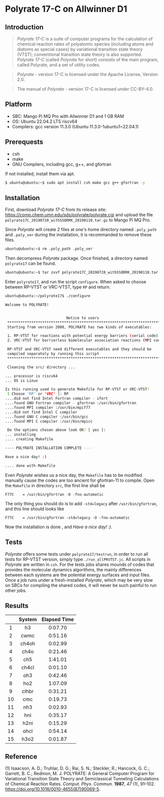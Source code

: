 # Polyrate 17-C on Allwinner D1

## Introduction

> _Polyrate 17-C_ is a suite of computer programs for the calculation of chemical reaction rates of polyatomic species (including atoms and diatoms as special cases) by variational transition state theory (VTST); conventional transition state theory is also supported. _Polyrate 17-C_ (called _Polyrate_ for short) consists of the main program, called Polyrate, and a set of utility codes.

> _Polyrate_ - version 17-C is licensed under the Apache License, Version 2.0.

> The manual of _Polyrate_ - version 17-C is licensed under CC-BY-4.0.

## Platform

- SBC: Mango Pi MQ Pro with Allwinner D1 and 1 GB RAM
- OS: Ubuntu 22.04.2 LTS riscv64
- Compilers: gcc version 11.3.0 (Ubuntu 11.3.0-1ubuntu1~22.04.1)

## Prerequests

- csh
- make
- GNU Compilers, including gcc, g++, and gfortran

If not installed, install them via apt.

```sh
$ ubuntu@ubuntu:~$ sudo apt install csh make gcc g++ gfortran -y
```

## Installation

First, download _Polyrate 17-C_ from its release site: https://comp.chem.umn.edu/sds/polyrate/polyrate.cgi and upload the file `polyrate17C_20190728_withSSQRRK_20190110.tar.gz` to Mango Pi MQ Pro.

Since _Polyrate_ will create 2 files at one's home directory named `.poly_path` and `.poly_ver` during the installation, it is recommanded to remove these files.

```sh
ubuntu@ubuntu:~$ rm .poly_path .poly_ver
```

Then decompress _Polyrate_ package. Once finished, a directory named `polyrate17` can be found.

```sh
ubuntu@ubuntu:~$ tar zxvf polyrate17C_20190728_withSSQRRK_20190110.tar.gz
```

Enter `polyrate17`, and run the script `configure`. When asked to choose between RP-VTST or VRC-VTST, type `RP` and return.

```sh
ubuntu@ubuntu:~/polyrate17$ ./configure

Welcome to POLYRATE!


                            Notice to users
 ************************************************************************
 Starting from version 2008, POLYRATE has two kinds of executables:

 1. RP-VTST for reactions with potential energy barriers (serial code)
 2. VRC-VTST for barrierless bimolecular association reactions (MPI code)

 RP-VTST and VRC-VTST need different executables and they should be
 compiled separately by running this script
 ************************************************************************

 Cleaning the src/ directory ...

... processor is riscv64
... OS is Linux

Is this running used to generate Makefile for RP-VTST or VRC-VTST?
 [ Choose 'RP' or 'VRC' ]: RP
....did not find Intel Fortran compiler - ifort
....found GNU Fortran compiler - gfortran :/usr/bin/gfortran
....found MPI compiler :/usr/bin/mpif77
....did not find Intel C compiler
....found GNU C compiler :/usr/bin/gcc
....found MPI C compiler :/usr/bin/mpicc

 Do the options chosen above look OK? [ yes ]:
... installing
.... creating Makefile

---- POLYRATE INSTALLATION COMPLETE ----

Have a nice day! :)

.... done with Makefile
```

Even _Polyrate_ wishes us a nice day, the `Makefile` has to be modified manually cause the codes are too ancient for gfortran-11 to compile. Open the `Makefile` in directory `src`, the first line shall be

```
F77C    = /usr/bin/gfortran -O -fno-automatic
```

The only thing you should do is to add `-std=legacy` after `/usr/bin/gfortran`, and this line should looks like

```
F77C    = /usr/bin/gfortran -std=legacy -O -fno-automatic
```

Now the installation is done , and _Have a nice day! :)_.

## Tests

_Polyrate_ offers some tests under `polyrate17/testrun`, in order to run all tests for RP-VTST version, simply type `./run_allPRVTST.jc`. All scripts in _Polyrate_ are written in `csh`. For the tests jobs shares mounds of codes that provides the molecular dynamics algorithms, the mainly differences between each systems are the potential energy surfaces and input files. Once a job runs under a fresh-installed _Polyrate_, which may be very slow on SBCs for compiling the shared codes, it will never be such painful to run other jobs.

## Results

|     | System | Elapsed Time |
|:---:|:------:|:------------:|
|  1  |   h3   |   0:07.70    |
|  2  |  cwmc  |   0:51.16    |
|  3  | ch4oh  |   0:02.99    |
|  4  |  ch4o  |   0:21.46    |
|  5  |  ch5   |   1:41.01    |
|  6  | ch4cl  |   0:01.10    |
|  7  |  oh3   |   0:42.46    |
|  8  |  ho2   |   1:07.09    |
|  9  | clhbr  |   0:31.21    |
| 10  |  cmc   |   0:19.73    |
| 11  |  nh3   |   0:02.93    |
| 12  |  hni   |   0:35.17    |
| 13  |  h2ni  |   0:15.29    |
| 14  |  ohcl  |   0:54.14    |
| 15  |  h3o2  |   0:01.87    |

## Reference

(1) Isaacson, A. D.; Truhlar, D. G.; Rai, S. N.; Steckler, R.; Hancock, G. C.; Garrett, B. C.; Redmon, M. J. POLYRATE: A General Computer Program for Variational Transition State Theory and Semiclassical Tunneling Calculations of Chemical Reaction Rates. _Comput. Phys. Commun._ **1987**, _47_ (1), 91–102. https://doi.org/10.1016/0010-4655(87)90069-5.
